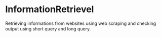 # InformationRetrievel
Retrieving informations from websites using web scraping and checking output using short query and long query. 
